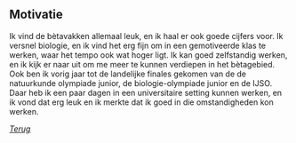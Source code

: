 ## Motivatie

Ik vind de bètavakken allemaal leuk, en ik haal er ook goede cijfers voor. Ik versnel biologie, en ik vind het erg fijn om in een gemotiveerde klas te werken, waar het tempo ook wat hoger ligt. Ik kan goed zelfstandig werken, en ik kijk er naar uit om me meer te kunnen verdiepen in het bètagebied. Ook ben ik vorig jaar tot de landelijke finales gekomen van de de natuurkunde olympiade junior, de biologie-olympiade junior en de IJSO. Daar heb ik een paar dagen in een universitaire setting kunnen werken, en ik vond dat erg leuk en ik merkte dat ik goed in die omstandigheden kon werken.



_[Terug](https://kippenjongen.github.io/)_
